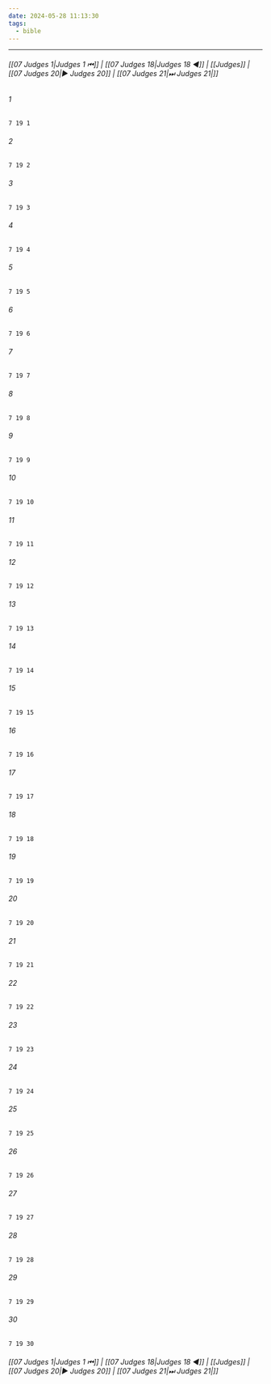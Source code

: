 ```yaml
---
date: 2024-05-28 11:13:30
tags:
  - bible
---
```

___

###### [[07 Judges 1|Judges 1 ⏮]] | [[07 Judges 18|Judges 18 ◀]] | [[Judges]] | [[07 Judges 20|▶ Judges 20]] | [[07 Judges 21|⏭ Judges 21|]]

###### 1
``` verse
7 19 1 
```
###### 2
``` verse
7 19 2 
```
###### 3
``` verse
7 19 3 
```
###### 4
``` verse
7 19 4 
```
###### 5
``` verse
7 19 5 
```
###### 6
``` verse
7 19 6 
```
###### 7
``` verse
7 19 7 
```
###### 8
``` verse
7 19 8 
```
###### 9
``` verse
7 19 9 
```
###### 10
``` verse
7 19 10 
```
###### 11
``` verse
7 19 11 
```
###### 12
``` verse
7 19 12 
```
###### 13
``` verse
7 19 13 
```
###### 14
``` verse
7 19 14 
```
###### 15
``` verse
7 19 15 
```
###### 16
``` verse
7 19 16 
```
###### 17
``` verse
7 19 17 
```
###### 18
``` verse
7 19 18 
```
###### 19
``` verse
7 19 19 
```
###### 20
``` verse
7 19 20 
```
###### 21
``` verse
7 19 21 
```
###### 22
``` verse
7 19 22 
```
###### 23
``` verse
7 19 23 
```
###### 24
``` verse
7 19 24 
```
###### 25
``` verse
7 19 25 
```
###### 26
``` verse
7 19 26 
```
###### 27
``` verse
7 19 27 
```
###### 28
``` verse
7 19 28 
```
###### 29
``` verse
7 19 29 
```
###### 30
``` verse
7 19 30 
```

###### [[07 Judges 1|Judges 1 ⏮]] | [[07 Judges 18|Judges 18 ◀]] | [[Judges]] | [[07 Judges 20|▶ Judges 20]] | [[07 Judges 21|⏭ Judges 21|]]

